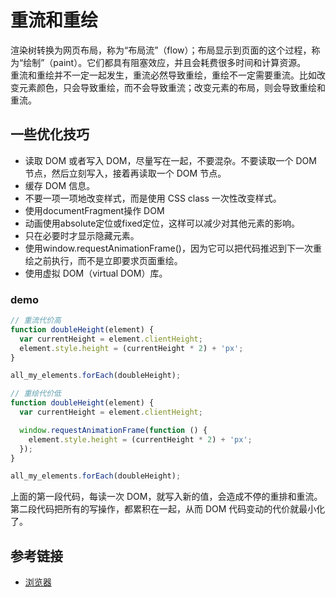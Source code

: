# 重流和重绘
渲染树转换为网页布局，称为“布局流”（flow）；布局显示到页面的这个过程，称为“绘制”（paint）。它们都具有阻塞效应，并且会耗费很多时间和计算资源。<br/>
重流和重绘并不一定一起发生，重流必然导致重绘，重绘不一定需要重流。比如改变元素颜色，只会导致重绘，而不会导致重流；改变元素的布局，则会导致重绘和重流。

## 一些优化技巧
* 读取 DOM 或者写入 DOM，尽量写在一起，不要混杂。不要读取一个 DOM 节点，然后立刻写入，接着再读取一个 DOM 节点。
* 缓存 DOM 信息。
* 不要一项一项地改变样式，而是使用 CSS class 一次性改变样式。
* 使用documentFragment操作 DOM
* 动画使用absolute定位或fixed定位，这样可以减少对其他元素的影响。
* 只在必要时才显示隐藏元素。
* 使用window.requestAnimationFrame()，因为它可以把代码推迟到下一次重绘之前执行，而不是立即要求页面重绘。
* 使用虚拟 DOM（virtual DOM）库。

### demo
```js
// 重流代价高
function doubleHeight(element) {
  var currentHeight = element.clientHeight;
  element.style.height = (currentHeight * 2) + 'px';
}

all_my_elements.forEach(doubleHeight);

// 重绘代价低
function doubleHeight(element) {
  var currentHeight = element.clientHeight;

  window.requestAnimationFrame(function () {
    element.style.height = (currentHeight * 2) + 'px';
  });
}

all_my_elements.forEach(doubleHeight);
```
上面的第一段代码，每读一次 DOM，就写入新的值，会造成不停的重排和重流。第二段代码把所有的写操作，都累积在一起，从而 DOM 代码变动的代价就最小化了。

## 参考链接
* [浏览器](https://wangdoc.com/javascript/bom/engine.html#%E9%87%8D%E6%B5%81%E5%92%8C%E9%87%8D%E7%BB%98)